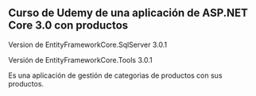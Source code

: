 ## Curso de Udemy de una aplicación de ASP.NET Core 3.0 con productos 

Version de EntityFrameworkCore.SqlServer 3.0.1 

Versión de EntityFrameworkCore.Tools 3.0.1

Es una aplicación de gestión de categorias de productos con sus productos. 
